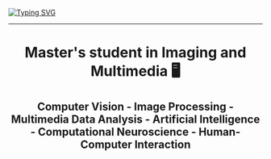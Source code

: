 [![Typing SVG](https://readme-typing-svg.demolab.com?font=Merriweather&weight=900&size=40&duration=2250&pause=1000&color=10FF09&center=true&multiline=true&width=900&height=100&lines=HI+%F0%9F%91%8B%2C+WELCOME+TO+MY+PROFIL+;I'm+Alexandre+Amedro)](https://git.io/typing-svg)
_________________________________________________________________________________________
<h1 align="center">Master's student in Imaging and Multimedia 🖥️</h1>

<h2 align="center">Computer Vision - Image Processing - Multimedia Data Analysis - Artificial Intelligence - Computational Neuroscience - Human-Computer Interaction</h2>
